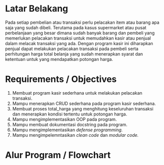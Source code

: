 # Latar Belakang
Pada setiap pembelian atau transaksi perlu pelacakan item atau barang apa saja yang sudah dibeli. Terutama pada kasus supermarket atau pusat perbelanjaan yang besar dimana sudah banyak barang dan pembeli yang memerlukan pelacakan transaksi untuk memudahkan kasir atau penjual dalam melacak transaksi yang ada. Dengan program kasir ini diharapkan penjual dapat melakukan pelacakan transaksi pada pembeli serta perhitungan harga total belanja yang sudah menerapkan syarat dan ketentuan untuk yang mendapatkan potongan harga.

# Requirements / Objectives
1. Membuat program kasir sederhana untuk melakukan pelacakan transaksi.
2. Mampu menerapkan CRUD sederhana pada program kasir sederhana.
3. Membuat proses total_harga yang menghitung keseluruhan transaksi dan menerapkan kondisi tertentu untuk potongan harga.
4. Mampu mengimplementasikan OOP pada program.
5. Mampu membuat dokumentasi docstring pada program.
6. Mampu mengimplementasikan *defense programming.*
7. Mampu mengimpelemntasikan *clean code* dan *modular code.*

# Alur Program / Flowchart